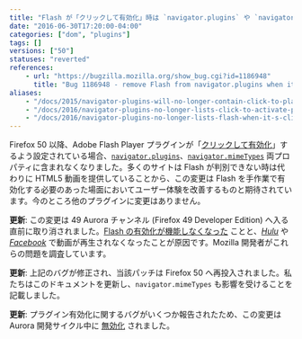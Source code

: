 ```yaml
---
title: "Flash が「クリックして有効化」時は `navigator.plugins` や `navigator.mimeTypes` に列挙されなくなりました"
date: "2016-06-30T17:20:00-04:00"
categories: ["dom", "plugins"]
tags: []
versions: ["50"]
statuses: "reverted"
references:
    - url: "https://bugzilla.mozilla.org/show_bug.cgi?id=1186948"
      title: "Bug 1186948 - remove Flash from navigator.plugins when it's click-to-play"
aliases:
    - "/docs/2015/navigator-plugins-will-no-longer-contain-click-to-play-plugins/"
    - "/docs/2016/navigator-plugins-no-longer-lists-click-to-activate-plug-ins/"
    - "/docs/2016/navigator-plugins-no-longer-lists-flash-when-it-s-click-to-activate/"
---
```

Firefox 50 以降、Adobe Flash Player プラグインが「[クリックして有効化](https://developer.mozilla.org/ja/Add-ons/Plugins/Site_Author_Guide_for_Click-To-Activate_Plugins)」するよう設定されている場合、[`navigator.plugins`](https://developer.mozilla.org/ja/docs/Web/API/NavigatorPlugins/plugins)、[`navigator.mimeTypes`](https://developer.mozilla.org/ja/docs/Web/API/NavigatorPlugins/mimeTypes) 両プロパティに含まれなくなりました。多くのサイトは Flash が判別できない時は代わりに HTML5 動画を提供していることから、この変更は Flash を手作業で有効化する必要のあった場面においてユーザー体験を改善するものと期待されています。今のところ他のプラグインに変更はありません。

**更新**: この変更は 49 Aurora チャンネル (Firefox 49 Developer Edition) へ入る直前に取り消されました。[Flash の有効化が機能しなくなった](https://bugzilla.mozilla.org/show_bug.cgi?id=1277832) ことと、[*Hulu*](https://bugzilla.mozilla.org/show_bug.cgi?id=1277760) や [*Facebook*](https://bugzilla.mozilla.org/show_bug.cgi?id=1277825) で動画が再生されなくなったことが原因です。Mozilla 開発者がこれらの問題を調査しています。

**更新**: 上記のバグが修正され、当該パッチは Firefox 50 へ再投入されました。私たちはこのドキュメントを更新し、`navigator.mimeTypes` も影響を受けることを記載しました。

**更新**: プラグイン有効化に関するバグがいくつか報告されたため、この変更は Aurora 開発サイクル中に [無効化](https://bugzilla.mozilla.org/show_bug.cgi?id=1296004) されました。
